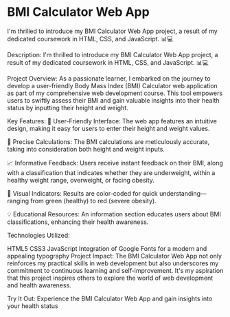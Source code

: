 # BMI Calculator Web App
 I'm thrilled to introduce my BMI Calculator Web App project, a result of my dedicated coursework in HTML, CSS, and JavaScript. 📊💻

 Description:
I'm thrilled to introduce my BMI Calculator Web App project, a result of my dedicated coursework in HTML, CSS, and JavaScript. 📊💻

Project Overview:
As a passionate learner, I embarked on the journey to develop a user-friendly Body Mass Index (BMI) Calculator web application as part of my comprehensive web development course. This tool empowers users to swiftly assess their BMI and gain valuable insights into their health status by inputting their height and weight.

Key Features:
📏 User-Friendly Interface: The web app features an intuitive design, making it easy for users to enter their height and weight values.

🔢 Precise Calculations: The BMI calculations are meticulously accurate, taking into consideration both height and weight inputs.

📈 Informative Feedback: Users receive instant feedback on their BMI, along with a classification that indicates whether they are underweight, within a healthy weight range, overweight, or facing obesity.

🌈 Visual Indicators: Results are color-coded for quick understanding—ranging from green (healthy) to red (severe obesity).

💡 Educational Resources: An information section educates users about BMI classifications, enhancing their health awareness.

Technologies Utilized:

HTML5
CSS3
JavaScript
Integration of Google Fonts for a modern and appealing typography
Project Impact:
The BMI Calculator Web App not only reinforces my practical skills in web development but also underscores my commitment to continuous learning and self-improvement. It's my aspiration that this project inspires others to explore the world of web development and health awareness.

Try It Out:
Experience the BMI Calculator Web App and gain insights into your health status




